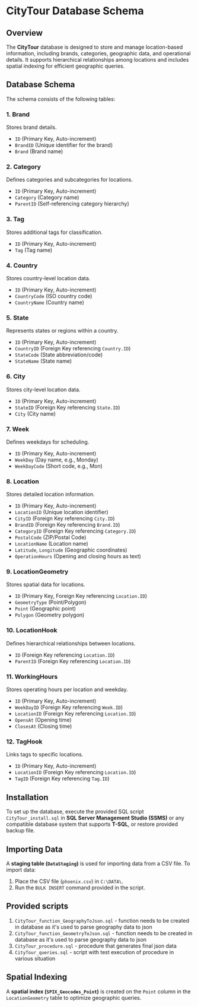 # CityTour Database Schema

## Overview
The **CityTour** database is designed to store and manage location-based information, including brands, categories, geographic data, and operational details. It supports hierarchical relationships among locations and includes spatial indexing for efficient geographic queries.

## Database Schema
The schema consists of the following tables:

### 1. Brand
Stores brand details.
- `ID` (Primary Key, Auto-increment)
- `BrandID` (Unique identifier for the brand)
- `Brand` (Brand name)

### 2. Category
Defines categories and subcategories for locations.
- `ID` (Primary Key, Auto-increment)
- `Category` (Category name)
- `ParentID` (Self-referencing category hierarchy)

### 3. Tag
Stores additional tags for classification.
- `ID` (Primary Key, Auto-increment)
- `Tag` (Tag name)

### 4. Country
Stores country-level location data.
- `ID` (Primary Key, Auto-increment)
- `CountryCode` (ISO country code)
- `CountryName` (Country name)

### 5. State
Represents states or regions within a country.
- `ID` (Primary Key, Auto-increment)
- `CountryID` (Foreign Key referencing `Country.ID`)
- `StateCode` (State abbreviation/code)
- `StateName` (State name)

### 6. City
Stores city-level location data.
- `ID` (Primary Key, Auto-increment)
- `StateID` (Foreign Key referencing `State.ID`)
- `City` (City name)

### 7. Week
Defines weekdays for scheduling.
- `ID` (Primary Key, Auto-increment)
- `WeekDay` (Day name, e.g., Monday)
- `WeekDayCode` (Short code, e.g., Mon)

### 8. Location
Stores detailed location information.
- `ID` (Primary Key, Auto-increment)
- `LocationID` (Unique location identifier)
- `CityID` (Foreign Key referencing `City.ID`)
- `BrandID` (Foreign Key referencing `Brand.ID`)
- `CategoryID` (Foreign Key referencing `Category.ID`)
- `PostalCode` (ZIP/Postal Code)
- `LocationName` (Location name)
- `Latitude`, `Longitude` (Geographic coordinates)
- `OperationHours` (Opening and closing hours as text)

### 9. LocationGeometry
Stores spatial data for locations.
- `ID` (Primary Key, Foreign Key referencing `Location.ID`)
- `GeometryType` (Point/Polygon)
- `Point` (Geographic point)
- `Polygon` (Geometry polygon)

### 10. LocationHook
Defines hierarchical relationships between locations.
- `ID` (Foreign Key referencing `Location.ID`)
- `ParentID` (Foreign Key referencing `Location.ID`)

### 11. WorkingHours
Stores operating hours per location and weekday.
- `ID` (Primary Key, Auto-increment)
- `WeekDayID` (Foreign Key referencing `Week.ID`)
- `LocationID` (Foreign Key referencing `Location.ID`)
- `OpensAt` (Opening time)
- `ClosesAt` (Closing time)

### 12. TagHook
Links tags to specific locations.
- `ID` (Primary Key, Auto-increment)
- `LocationID` (Foreign Key referencing `Location.ID`)
- `TagID` (Foreign Key referencing `Tag.ID`)

## Installation
To set up the database, execute the provided SQL script `CityTour_install.sql` in **SQL Server Management Studio (SSMS)** or any compatible database system that supports **T-SQL**,
or restore provided backup file.

## Importing Data
A **staging table (`DataStaging`)** is used for importing data from a CSV file. To import data:
1. Place the CSV file (`phoenix.csv`) in `C:\DATA\`.
2. Run the `BULK INSERT` command provided in the script.

## Provided scripts 
1. `CityTour_function_GeographyToJson.sql` - function needs to be created in database as it's used to parse geography data to json
2. `CityTour_function_GeometryToJson.sql` - function needs to be created in database as it's used to parse geography data to json
3. `CityTour_procedure.sql` - procedure that generates final json data
4. `CityTour_queries.sql` - script with test execution of procedure in various situation
   
## Spatial Indexing
A **spatial index (`SPIX_Geocodes_Point`)** is created on the `Point` column in the `LocationGeometry` table to optimize geographic queries.

